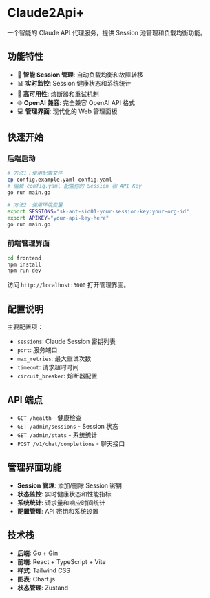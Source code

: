# Claude2Api+

一个智能的 Claude API 代理服务，提供 Session 池管理和负载均衡功能。

## 功能特性

- 🔄 **智能 Session 管理**: 自动负载均衡和故障转移
- 📊 **实时监控**: Session 健康状态和系统统计
- 🎯 **高可用性**: 熔断器和重试机制
- 🌐 **OpenAI 兼容**: 完全兼容 OpenAI API 格式
- 💻 **管理界面**: 现代化的 Web 管理面板

## 快速开始

### 后端启动

```bash
# 方法1：使用配置文件
cp config.example.yaml config.yaml
# 编辑 config.yaml 配置你的 Session 和 API Key
go run main.go

# 方法2：使用环境变量
export SESSIONS="sk-ant-sid01-your-session-key:your-org-id"
export APIKEY="your-api-key-here"
go run main.go
```

### 前端管理界面

```bash
cd frontend
npm install
npm run dev
```

访问 `http://localhost:3000` 打开管理界面。

## 配置说明

主要配置项：

- `sessions`: Claude Session 密钥列表
- `port`: 服务端口
- `max_retries`: 最大重试次数
- `timeout`: 请求超时时间
- `circuit_breaker`: 熔断器配置

## API 端点

- `GET /health` - 健康检查
- `GET /admin/sessions` - Session 状态
- `GET /admin/stats` - 系统统计
- `POST /v1/chat/completions` - 聊天接口

## 管理界面功能

- **Session 管理**: 添加/删除 Session 密钥
- **状态监控**: 实时健康状态和性能指标
- **系统统计**: 请求量和响应时间统计
- **配置管理**: API 密钥和系统设置

## 技术栈

- **后端**: Go + Gin
- **前端**: React + TypeScript + Vite
- **样式**: Tailwind CSS
- **图表**: Chart.js
- **状态管理**: Zustand